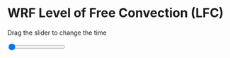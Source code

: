 <h1>WRF Level of Free Convection (LFC)</h1>
<p>Drag the slider to change the time</p>

<div class="slidecontainer">
<input oninput='setImage(this)' class="slider" type="range" min="0" max="49" value="0" step="1" />
<img id='img'/>
</div>

<script>
var img = document.getElementById('img');
var img_array = ['/assets/images/wrf/lc_wrfout_d01_2020-02-14_12:00:00.png',
'/assets/images/wrf/lc_wrfout_d01_2020-02-14_13:00:00.png',
'/assets/images/wrf/lc_wrfout_d01_2020-02-14_14:00:00.png',
'/assets/images/wrf/lc_wrfout_d01_2020-02-14_15:00:00.png',
'/assets/images/wrf/lc_wrfout_d01_2020-02-14_16:00:00.png',
'/assets/images/wrf/lc_wrfout_d01_2020-02-14_17:00:00.png',
'/assets/images/wrf/lc_wrfout_d01_2020-02-14_18:00:00.png',
'/assets/images/wrf/lc_wrfout_d01_2020-02-14_19:00:00.png',
'/assets/images/wrf/lc_wrfout_d01_2020-02-14_20:00:00.png',
'/assets/images/wrf/lc_wrfout_d01_2020-02-14_21:00:00.png',
'/assets/images/wrf/lc_wrfout_d01_2020-02-14_22:00:00.png',
'/assets/images/wrf/lc_wrfout_d01_2020-02-14_23:00:00.png',
'/assets/images/wrf/lc_wrfout_d01_2020-02-15_00:00:00.png',
'/assets/images/wrf/lc_wrfout_d01_2020-02-15_01:00:00.png',
'/assets/images/wrf/lc_wrfout_d01_2020-02-15_02:00:00.png',
'/assets/images/wrf/lc_wrfout_d01_2020-02-15_03:00:00.png',
'/assets/images/wrf/lc_wrfout_d01_2020-02-15_04:00:00.png',
'/assets/images/wrf/lc_wrfout_d01_2020-02-15_05:00:00.png',
'/assets/images/wrf/lc_wrfout_d01_2020-02-15_06:00:00.png',
'/assets/images/wrf/lc_wrfout_d01_2020-02-15_07:00:00.png',
'/assets/images/wrf/lc_wrfout_d01_2020-02-15_08:00:00.png',
'/assets/images/wrf/lc_wrfout_d01_2020-02-15_09:00:00.png',
'/assets/images/wrf/lc_wrfout_d01_2020-02-15_10:00:00.png',
'/assets/images/wrf/lc_wrfout_d01_2020-02-15_11:00:00.png',
'/assets/images/wrf/lc_wrfout_d01_2020-02-15_12:00:00.png',
'/assets/images/wrf/lc_wrfout_d01_2020-02-15_13:00:00.png',
'/assets/images/wrf/lc_wrfout_d01_2020-02-15_14:00:00.png',
'/assets/images/wrf/lc_wrfout_d01_2020-02-15_15:00:00.png',
'/assets/images/wrf/lc_wrfout_d01_2020-02-15_16:00:00.png',
'/assets/images/wrf/lc_wrfout_d01_2020-02-15_17:00:00.png',
'/assets/images/wrf/lc_wrfout_d01_2020-02-15_18:00:00.png',
'/assets/images/wrf/lc_wrfout_d01_2020-02-15_19:00:00.png',
'/assets/images/wrf/lc_wrfout_d01_2020-02-15_20:00:00.png',
'/assets/images/wrf/lc_wrfout_d01_2020-02-15_21:00:00.png',
'/assets/images/wrf/lc_wrfout_d01_2020-02-15_22:00:00.png',
'/assets/images/wrf/lc_wrfout_d01_2020-02-15_23:00:00.png',
'/assets/images/wrf/lc_wrfout_d01_2020-02-16_00:00:00.png',
'/assets/images/wrf/lc_wrfout_d01_2020-02-16_01:00:00.png',
'/assets/images/wrf/lc_wrfout_d01_2020-02-16_02:00:00.png',
'/assets/images/wrf/lc_wrfout_d01_2020-02-16_03:00:00.png',
'/assets/images/wrf/lc_wrfout_d01_2020-02-16_04:00:00.png',
'/assets/images/wrf/lc_wrfout_d01_2020-02-16_05:00:00.png',
'/assets/images/wrf/lc_wrfout_d01_2020-02-16_06:00:00.png',
'/assets/images/wrf/lc_wrfout_d01_2020-02-16_07:00:00.png',
'/assets/images/wrf/lc_wrfout_d01_2020-02-16_08:00:00.png',
'/assets/images/wrf/lc_wrfout_d01_2020-02-16_09:00:00.png',
'/assets/images/wrf/lc_wrfout_d01_2020-02-16_10:00:00.png',
'/assets/images/wrf/lc_wrfout_d01_2020-02-16_11:00:00.png',
'/assets/images/wrf/lc_wrfout_d01_2020-02-16_12:00:00.png',];
function setImage(obj)
{
        var value = obj.value;
        img.src = img_array[value];

}
</script>
